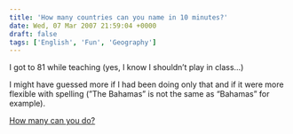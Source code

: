 ```yaml
---
title: 'How many countries can you name in 10 minutes?'
date: Wed, 07 Mar 2007 21:59:04 +0000
draft: false
tags: ['English', 'Fun', 'Geography']
---
```


I got to 81 while teaching (yes, I know I shouldn’t play in class…)

I might have guessed more if I had been doing only that and if it were more flexible with spelling (”The Bahamas” is not the same as “Bahamas” for example).

[How many can you do?](http://andys.org.uk/countryquiz/)
